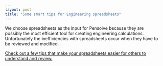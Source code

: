 ```yaml
---
layout: post
title: "Some smart tips for Engineering spreadsheets"
---
```


We choose spreadsheets as the input for Pensolve because they are possibly the most efficient tool for creating engineering calculations. 
Unfortunately the inefficiencies with spreadsheets occur when they have to be reviewed and modified. 

[Check out a few tips that make your spreadsheets easier for others to understand and review.](https://medium.com/@maxim_52273/the-dos-and-don-ts-of-engineering-spreadsheets-f3a234144f51#.dc1z5zqug)
